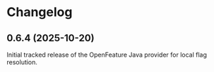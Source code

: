 # Changelog

## 0.6.4 (2025-10-20)

Initial tracked release of the OpenFeature Java provider for local flag resolution.

